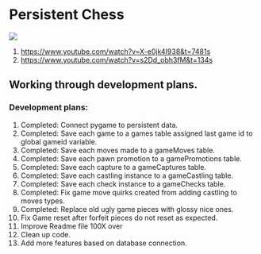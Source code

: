 <h1>Persistent Chess</h1>
<img src="https://www.jonathonireland.com/resume/data/files/Screenshot 2024-01-16 at 1.48.37 AM.png">

<ol>
<li><a href="https://www.youtube.com/watch?v=X-e0jk4I938&t=7481s">https://www.youtube.com/watch?v=X-e0jk4I938&t=7481s</a></li>
<li><a href="https://www.youtube.com/watch?v=s2Dd_obh3fM&t=134s">https://www.youtube.com/watch?v=s2Dd_obh3fM&t=134s</a></li>
</ol>

<h2>Working through development plans.</h2>

<h3>Development plans:</h3>
<ol>
<li>Completed: Connect pygame to persistent data.</li>
<li>Completed: Save each game to a games table assigned last game id to global gameid variable.</li>
<li>Completed: Save each moves made to a gameMoves table.</li>
<li>Completed: Save each pawn promotion to a gamePromotions table.</li>
<li>Completed: Save each capture to a gameCaptures table.</li>
<li>Completed: Save each castling instance to a gameCastling table.</li>
<li>Completed: Save each check instance to a gameChecks table.</li>
<li>Completed: Fix game move quirks created from adding castling to moves types.</li>
<li>Completed: Replace old ugly game pieces with glossy nice ones.</li>
<li>Fix Game reset after forfeit pieces do not reset as expected.</li>
<li>Improve Readme file 100X over</li>
<li>Clean up code.</li>
<li>Add more features based on database connection.</li>
</ol>


